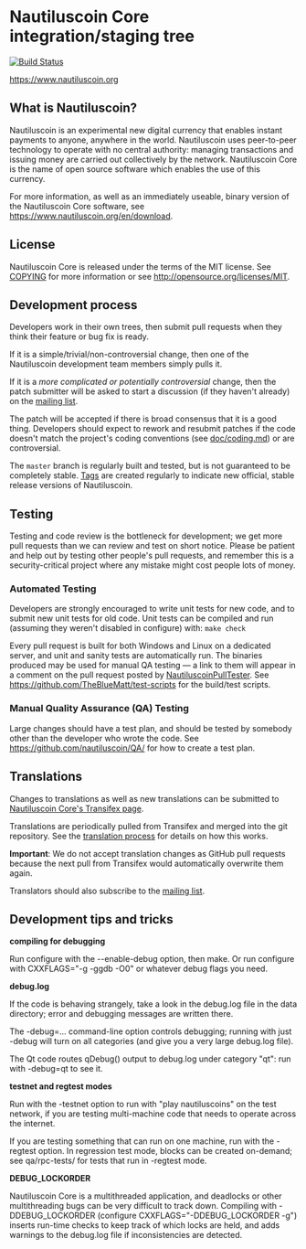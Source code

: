 Nautiluscoin Core integration/staging tree
=====================================

[![Build Status](https://travis-ci.org/nautiluscoin/nautiluscoin.svg?branch=master)](https://travis-ci.org/nautiluscoin/nautiluscoin)

https://www.nautiluscoin.org

What is Nautiluscoin?
----------------

Nautiluscoin is an experimental new digital currency that enables instant payments to
anyone, anywhere in the world. Nautiluscoin uses peer-to-peer technology to operate
with no central authority: managing transactions and issuing money are carried
out collectively by the network. Nautiluscoin Core is the name of open source
software which enables the use of this currency.

For more information, as well as an immediately useable, binary version of
the Nautiluscoin Core software, see https://www.nautiluscoin.org/en/download.

License
-------

Nautiluscoin Core is released under the terms of the MIT license. See [COPYING](COPYING) for more
information or see http://opensource.org/licenses/MIT.

Development process
-------------------

Developers work in their own trees, then submit pull requests when they think
their feature or bug fix is ready.

If it is a simple/trivial/non-controversial change, then one of the Nautiluscoin
development team members simply pulls it.

If it is a *more complicated or potentially controversial* change, then the patch
submitter will be asked to start a discussion (if they haven't already) on the
[mailing list](http://sourceforge.net/mailarchive/forum.php?forum_name=nautiluscoin-development).

The patch will be accepted if there is broad consensus that it is a good thing.
Developers should expect to rework and resubmit patches if the code doesn't
match the project's coding conventions (see [doc/coding.md](doc/coding.md)) or are
controversial.

The `master` branch is regularly built and tested, but is not guaranteed to be
completely stable. [Tags](https://github.com/nautiluscoin/nautiluscoin/tags) are created
regularly to indicate new official, stable release versions of Nautiluscoin.

Testing
-------

Testing and code review is the bottleneck for development; we get more pull
requests than we can review and test on short notice. Please be patient and help out by testing
other people's pull requests, and remember this is a security-critical project where any mistake might cost people
lots of money.

### Automated Testing

Developers are strongly encouraged to write unit tests for new code, and to
submit new unit tests for old code. Unit tests can be compiled and run (assuming they weren't disabled in configure) with: `make check`

Every pull request is built for both Windows and Linux on a dedicated server,
and unit and sanity tests are automatically run. The binaries produced may be
used for manual QA testing — a link to them will appear in a comment on the
pull request posted by [NautiluscoinPullTester](https://github.com/NautiluscoinPullTester). See https://github.com/TheBlueMatt/test-scripts
for the build/test scripts.

### Manual Quality Assurance (QA) Testing

Large changes should have a test plan, and should be tested by somebody other
than the developer who wrote the code.
See https://github.com/nautiluscoin/QA/ for how to create a test plan.

Translations
------------

Changes to translations as well as new translations can be submitted to
[Nautiluscoin Core's Transifex page](https://www.transifex.com/projects/p/nautiluscoin/).

Translations are periodically pulled from Transifex and merged into the git repository. See the
[translation process](doc/translation_process.md) for details on how this works.

**Important**: We do not accept translation changes as GitHub pull requests because the next
pull from Transifex would automatically overwrite them again.

Translators should also subscribe to the [mailing list](https://groups.google.com/forum/#!forum/nautiluscoin-translators).

Development tips and tricks
---------------------------

**compiling for debugging**

Run configure with the --enable-debug option, then make. Or run configure with
CXXFLAGS="-g -ggdb -O0" or whatever debug flags you need.

**debug.log**

If the code is behaving strangely, take a look in the debug.log file in the data directory;
error and debugging messages are written there.

The -debug=... command-line option controls debugging; running with just -debug will turn
on all categories (and give you a very large debug.log file).

The Qt code routes qDebug() output to debug.log under category "qt": run with -debug=qt
to see it.

**testnet and regtest modes**

Run with the -testnet option to run with "play nautiluscoins" on the test network, if you
are testing multi-machine code that needs to operate across the internet.

If you are testing something that can run on one machine, run with the -regtest option.
In regression test mode, blocks can be created on-demand; see qa/rpc-tests/ for tests
that run in -regtest mode.

**DEBUG_LOCKORDER**

Nautiluscoin Core is a multithreaded application, and deadlocks or other multithreading bugs
can be very difficult to track down. Compiling with -DDEBUG_LOCKORDER (configure
CXXFLAGS="-DDEBUG_LOCKORDER -g") inserts run-time checks to keep track of which locks
are held, and adds warnings to the debug.log file if inconsistencies are detected.
